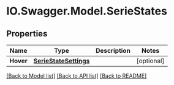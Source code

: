 # IO.Swagger.Model.SerieStates
## Properties

Name | Type | Description | Notes
------------ | ------------- | ------------- | -------------
**Hover** | [**SerieStateSettings**](SerieStateSettings.md) |  | [optional] 

[[Back to Model list]](../README.md#documentation-for-models) [[Back to API list]](../README.md#documentation-for-api-endpoints) [[Back to README]](../README.md)

